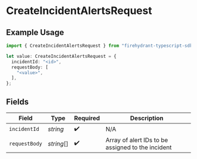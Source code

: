 # CreateIncidentAlertsRequest

## Example Usage

```typescript
import { CreateIncidentAlertsRequest } from "firehydrant-typescript-sdk/models/operations";

let value: CreateIncidentAlertsRequest = {
  incidentId: "<id>",
  requestBody: [
    "<value>",
  ],
};
```

## Fields

| Field                                             | Type                                              | Required                                          | Description                                       |
| ------------------------------------------------- | ------------------------------------------------- | ------------------------------------------------- | ------------------------------------------------- |
| `incidentId`                                      | *string*                                          | :heavy_check_mark:                                | N/A                                               |
| `requestBody`                                     | *string*[]                                        | :heavy_check_mark:                                | Array of alert IDs to be assigned to the incident |